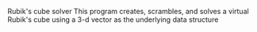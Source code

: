 Rubik's cube solver
This program creates, scrambles, and solves a virtual Rubik's cube using a 3-d vector as the underlying data structure
